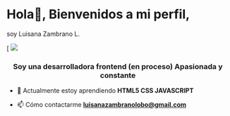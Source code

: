  # Hola👋, Bienvenidos a mi perfil, 
 soy Luisana Zambrano L.
 
[ ![](https://fundacioncompartir.org/sites/default/files/styles/slick_600x320/public/la-nueva-tecnologia-que-esta-moviendo-al-mundo.jpg?itok=66iSLlrH)

<h3 align="center">Soy una desarrolladora frontend (en proceso) 
 Apasionada y constante</h3>


- 🌱 Actualmente estoy aprendiendo **HTML5 CSS JAVASCRIPT**

- 📫 Cómo contactarme **luisanazambranolobo@gmail.com**

